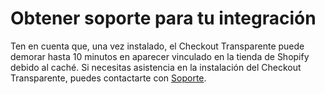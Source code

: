# Obtener soporte para tu integración

Ten en cuenta que, una vez instalado, el Checkout Transparente puede demorar hasta 10 minutos en aparecer vinculado en la tienda de Shopify debido al caché. Si necesitas asistencia en la instalación del Checkout Transparente, puedes contactarte con [Soporte](https://www.mercadopago.com/developers/es/support). 
